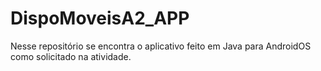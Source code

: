 # DispoMoveisA2_APP
Nesse repositório se encontra o aplicativo feito em Java para AndroidOS como solicitado na atividade.
